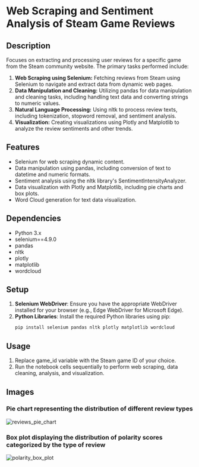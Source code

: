 # Web Scraping and Sentiment Analysis of Steam Game Reviews

## Description
Focuses on extracting and processing user reviews for a specific game from the Steam community website. The primary tasks performed include:

1. **Web Scraping using Selenium:** Fetching reviews from Steam using Selenium to navigate and extract data from dynamic web pages.
2. **Data Manipulation and Cleaning:** Utilizing pandas for data manipulation and cleaning tasks, including handling text data and converting strings to numeric values.
3. **Natural Language Processing:** Using nltk to process review texts, including tokenization, stopword removal, and sentiment analysis.
4. **Visualization:** Creating visualizations using Plotly and Matplotlib to analyze the review sentiments and other trends.

## Features
- Selenium for web scraping dynamic content.
- Data manipulation using pandas, including conversion of text to datetime and numeric formats.
- Sentiment analysis using the nltk library's SentimentIntensityAnalyzer.
- Data visualization with Plotly and Matplotlib, including pie charts and box plots.
- Word Cloud generation for text data visualization.

## Dependencies
- Python 3.x
- selenium==4.9.0
- pandas
- nltk
- plotly
- matplotlib
- wordcloud

## Setup
1. **Selenium WebDriver**: Ensure you have the appropriate WebDriver installed for your browser (e.g., Edge WebDriver for Microsoft Edge).
2. **Python Libraries**: Install the required Python libraries using pip:
   ```bash
   pip install selenium pandas nltk plotly matplotlib wordcloud

## Usage
1. Replace game_id variable with the Steam game ID of your choice.
2. Run the notebook cells sequentially to perform web scraping, data cleaning, analysis, and visualization.

## Images
### Pie chart representing the distribution of different review types
![reviews_pie_chart](https://github.com/mmeru/steam-review-scraping/assets/42815425/5552aaec-b8ff-4676-bd45-fa1ffbb3a14e)
### Box plot displaying the distribution of polarity scores categorized by the type of review
![polarity_box_plot](https://github.com/mmeru/steam-review-scraping/assets/42815425/8f6c6b50-7c00-46cb-b1b2-7ee709b509c6)
